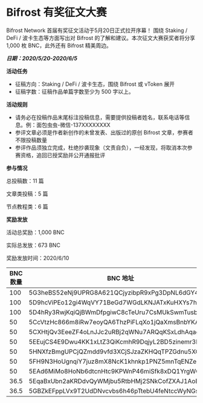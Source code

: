 # Bifrost 有奖征文大赛
Bifrost Network 首届有奖征文活动于5月20日正式拉开序幕！ 围绕 Staking / DeFi / 波卡生态等方面写出对 Bifrost 的了解和建议。本次征文大赛获奖者将分享 1,000 枚 BNC，此外还有 Bifrost 精美周边。

***日期：2020/5/20-2020/6/5***

**活动任务**
- 征稿方向：Staking / DeFi / 波卡生态，围绕 Bifrost 或 vToken 展开
- 征稿字数：征稿作品单篇字数至少为 500 字以上。


**活动规则**
- 请务必在投稿作品末尾标注投稿信息，需要提供投稿者姓名，联系电话等信息。例：面包虫虫-微信-137XXXXXXXX
- 参评文章必须是作者新创作的未曾发表、出版过的原创 Bifrost 文章，参赛者不限投稿数量
- 参评作品须独立完成，杜绝抄袭现象（文责自负），一经发现，将取消本次参赛资格，追回已授奖励并公开通报批评

**参与情况**

总投稿数：11 篇

文章类投稿：5 篇

节点教程类：6 篇

**奖励发放**

活动总奖励：1,000 BNC

实际总发放：673 BNC

奖励发放时间：2020/6/10

| BNC 数量 | BNC 地址                                           |
| ------ | ------------------------------------------------ |
| 100    | 5G3heBS52eNj9UPRG8A621QCjyzibpR9xPg3DpNL6dGY43sr |
| 100    | 5D9hcViPEo12gi4WqVY71BeGd7WGdLKNJATxKuHXYs7hnqjy |
| 100    | 5D4hRy3RwjKqiQjBWmDfpgiwC8cTeUru7CsMUkSwmTusbPRp |
| 50     | 5CcVtzHc866m8iRw7eoyQA6ThzPiFLqXo1jQaXmsBnbYKAvK |
| 50     | 5CXHtjQv3EeeZF4oLnJJc2uRBj2qWNu7ARQqKSxLdhAqag6G |
| 50     | 5EEujCS4E9Dwu4KK1xLtZ3QiKcmhR9DqjyL2BD5zinemr3NF |
| 50     | 5HNXfzBmgUPCjQZmdd9vfd3XCjSJzaZKHQqTPZGdnu5XC7uw |
| 50     | 5FH9N3HoUgnqiY7juz8mX8NcK1khnkp1PNZ5mnTqENZeenC2 |
| 50     | 5EAd6MiMo8HoNb6dtcnHtc9KPWnP46miSfk8xDQ1YrgWQ92t |
| 36.5   | 5EqaBxUbn2aKRDdvQyWMjbu5RtbHMj2SNkCofZXAJ1AoEbXJ |
| 36.5   | 5GBZkEFppLVx9T2UdDNvcvbs6h46pTtebU4feNtccWyNGsvt |